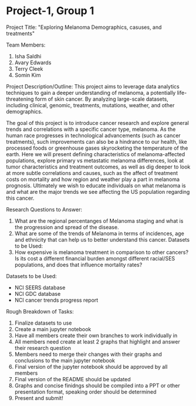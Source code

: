 # Project-1, Group 1

Project Title: "Exploring Melanoma Demographics, casuses, and treatments"

Team Members:
1. Isha Saldhi
2. Avary Edwards
3. Terry Cleek
4. Somin Kim
     
Project Description/Outline:
This project aims to leverage data analytics techniques to gain a deeper understanding of melanoma, a potentially life-threatening form of skin cancer. By analyzing large-scale datasets, including clinical, genomic, treatments, mutations, weather, and other demographics.

The goal of this project is to introduce cancer research and explore general trends and correlations with a specific cancer type, melanoma. As the human race progresses in technological advancements (such as cancer treatments), such improvements can also be a hindrance to our health, like processed foods or greenhouse gases skyrocketing the temperature of the earth. Here we will present defining characteristics of melanoma-affected populations, explore primary vs metastatic melanoma differences, look at tumor characteristics and treatment outcomes, as well as dig deeper to look at more subtle correlations and causes, such as the affect of treatment costs on mortality and how region and weather play a part in melanoma prognosis. Ultimately we wish to educate individuals on what melanoma is and what are the major trends we see affecting the US population regarding this cancer. 

Research Questions to Answer:
1. What are the regional percentanges of Melanoma staging and what is the progression and spread of the disease.
2. What are some of the trends of Melanoma in terms of incidences, age and ethnicity that can help us to better understand this cancer.
Datasets to be Used:
3. How expensive is melanoma treatment in comparison to other cancers? Is its cost a different financial burden amongst different racial/SES populations, and does that influence mortality rates?

Datasets to be Used:
* NCI SEERS database
* NCI GDC database
* NCI cancer trends progress report

Rough Breakdown of Tasks:
1. Finalize datasets to use
2. Create a main jupyter notebook
3. Have all members create their own branches to work individually in
4. All members need create at least 2 graphs that highlight and answer their research question
5. Members need to merge their changes with their graphs and conclusions to the main jupyter notebook
6. Final version of the jupyter notebook should be approved by all members
7. Final version of the README should be updated
8. Graphs and concise finidngs should be compiled into a PPT or other presentation format, speaking order should be determined
9. Present and submit!
